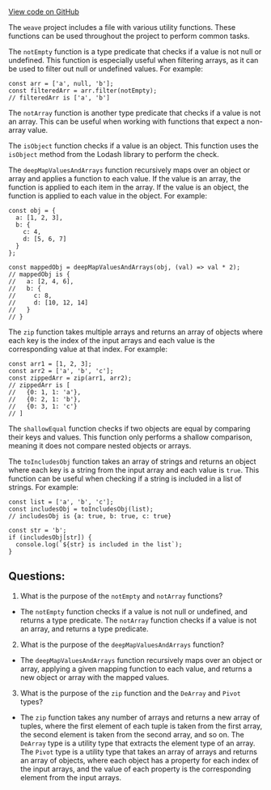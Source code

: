 [View code on GitHub](https://github.com/wandb/weave/weave-js/src/core/util/obj.ts)

The `weave` project includes a file with various utility functions. These functions can be used throughout the project to perform common tasks. 

The `notEmpty` function is a type predicate that checks if a value is not null or undefined. This function is especially useful when filtering arrays, as it can be used to filter out null or undefined values. For example:

```
const arr = ['a', null, 'b'];
const filteredArr = arr.filter(notEmpty);
// filteredArr is ['a', 'b']
```

The `notArray` function is another type predicate that checks if a value is not an array. This can be useful when working with functions that expect a non-array value. 

The `isObject` function checks if a value is an object. This function uses the `isObject` method from the Lodash library to perform the check. 

The `deepMapValuesAndArrays` function recursively maps over an object or array and applies a function to each value. If the value is an array, the function is applied to each item in the array. If the value is an object, the function is applied to each value in the object. For example:

```
const obj = {
  a: [1, 2, 3],
  b: {
    c: 4,
    d: [5, 6, 7]
  }
};

const mappedObj = deepMapValuesAndArrays(obj, (val) => val * 2);
// mappedObj is {
//   a: [2, 4, 6],
//   b: {
//     c: 8,
//     d: [10, 12, 14]
//   }
// }
```

The `zip` function takes multiple arrays and returns an array of objects where each key is the index of the input arrays and each value is the corresponding value at that index. For example:

```
const arr1 = [1, 2, 3];
const arr2 = ['a', 'b', 'c'];
const zippedArr = zip(arr1, arr2);
// zippedArr is [
//   {0: 1, 1: 'a'},
//   {0: 2, 1: 'b'},
//   {0: 3, 1: 'c'}
// ]
```

The `shallowEqual` function checks if two objects are equal by comparing their keys and values. This function only performs a shallow comparison, meaning it does not compare nested objects or arrays. 

The `toIncludesObj` function takes an array of strings and returns an object where each key is a string from the input array and each value is `true`. This function can be useful when checking if a string is included in a list of strings. For example:

```
const list = ['a', 'b', 'c'];
const includesObj = toIncludesObj(list);
// includesObj is {a: true, b: true, c: true}

const str = 'b';
if (includesObj[str]) {
  console.log(`${str} is included in the list`);
}
```
## Questions: 
 1. What is the purpose of the `notEmpty` and `notArray` functions?
- The `notEmpty` function checks if a value is not null or undefined, and returns a type predicate. The `notArray` function checks if a value is not an array, and returns a type predicate.

2. What is the purpose of the `deepMapValuesAndArrays` function?
- The `deepMapValuesAndArrays` function recursively maps over an object or array, applying a given mapping function to each value, and returns a new object or array with the mapped values.

3. What is the purpose of the `zip` function and the `DeArray` and `Pivot` types?
- The `zip` function takes any number of arrays and returns a new array of tuples, where the first element of each tuple is taken from the first array, the second element is taken from the second array, and so on. The `DeArray` type is a utility type that extracts the element type of an array. The `Pivot` type is a utility type that takes an array of arrays and returns an array of objects, where each object has a property for each index of the input arrays, and the value of each property is the corresponding element from the input arrays.